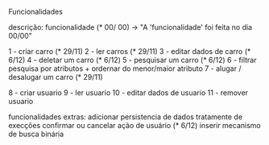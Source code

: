 
Funcionalidades

descrição:  funcionalidade (* 00/ 00) -> "A 'funcionalidade' foi feita no dia 00/00"

1 - criar carro (* 29/11)
2 - ler carros (* 29/11)
3 - editar dados de carro  (* 6/12)
4 - deletar um carro (* 6/12)
5 - pesquisar um carro (* 6/12)
6 - filtrar pesquisa por atributos + ordernar do menor/maior atributo
7 - alugar / desalugar um carro (* 29/11)

8 - criar usuario
9 - ler usuario
10 - editar dados de usuario
11 - remover usuario


funcionalidades extras:
adicionar persistencia de dados
tratamente de execções
confirmar ou cancelar ação de usuário (* 6/12)
inserir mecanismo de busca binária

